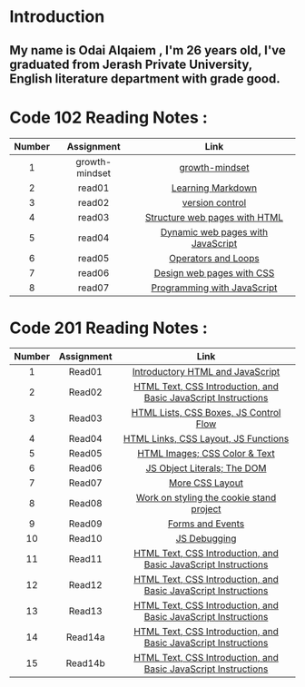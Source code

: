 # Introduction

## My name is Odai Alqaiem , I'm 26 years old, I've graduated from Jerash Private University, English literature department with grade good.       

#  Code 102 Reading Notes :

| Number    |  Assignment| Link |
| :---: | :---: | :---: |
| 1  | growth-mindset  |[growth-mindset](https://odaialqaiem.github.io/Reading-notes/102/growth-mindset)  |
| 2 | read01  |[Learning Markdown](https://odaialqaiem.github.io/Reading-notes/102/Read01)   |
| 3  |   read02   |[ version control ](https://odaialqaiem.github.io/Reading-notes/102/Read02)  |
| 4  |   read03   |[Structure web pages with HTML](https://odaialqaiem.github.io/Reading-notes/102/Read03)  |
| 5  |   read04   |[Dynamic web pages with JavaScript](https://odaialqaiem.github.io/Reading-notes/102/Read04)  |
| 6  |   read05   |[Operators and Loops](https://odaialqaiem.github.io/Reading-notes/102/Read05)  |
| 7  |   read06   |[Design web pages with CSS](https://odaialqaiem.github.io/Reading-notes/102/Read06)  |
| 8  |   read07   |[Programming with JavaScript](https://odaialqaiem.github.io/Reading-notes/102/Read07)  |




#  Code 201 Reading Notes :

| Number    |  Assignment| Link |
| :---:     | :---:   | :---: |
| 1         |   Read01      |   [Introductory HTML and JavaScript](https://odaialqaiem.github.io/Reading-notes/201/Read01)  |    
| 2         |    Read02     |  [HTML Text, CSS Introduction, and Basic JavaScript Instructions](https://odaialqaiem.github.io/Reading-notes/201/Read02)   |
| 3         |  Read03       | [ HTML Lists, CSS Boxes, JS Control Flow](https://odaialqaiem.github.io/Reading-notes/201/Read03)|
| 4         |    Read04     | [HTML Links, CSS Layout, JS Functions](https://odaialqaiem.github.io/Reading-notes/201/Read04)    |
| 5         |   Read05      | [HTML Images; CSS Color & Text](https://odaialqaiem.github.io/Reading-notes/201/Read05)   |
| 6         |   Read06      | [JS Object Literals; The DOM](https://odaialqaiem.github.io/Reading-notes/201/Read06)   |
| 7         |   Read07      |[More CSS Layout](https://odaialqaiem.github.io/Reading-notes/201/Read07)   |
| 8         |    Read08     |  [Work on styling the cookie stand project](https://odaialqaiem.github.io/Reading-notes/201/Read08)  |
| 9         |   Read09      |  [Forms and Events](https://odaialqaiem.github.io/Reading-notes/201/Read09)   |
| 10        |   Read10      | [JS Debugging](https://odaialqaiem.github.io/Reading-notes/201/Read10)    |
| 11        |  Read11       | [HTML Text, CSS Introduction, and Basic JavaScript Instructions](https://odaialqaiem.github.io/Reading-notes/201/Read11)    |
| 12        |  Read12       | [HTML Text, CSS Introduction, and Basic JavaScript Instructions](https://odaialqaiem.github.io/Reading-notes/201/Read12)   |
| 13        |   Read13      | [HTML Text, CSS Introduction, and Basic JavaScript Instructions](https://odaialqaiem.github.io/Reading-notes/201/Read13)     |
| 14        |  Read14a       |[HTML Text, CSS Introduction, and Basic JavaScript Instructions](https://odaialqaiem.github.io/Reading-notes/201/Read14a)    |
| 15        |  Read14b       |[HTML Text, CSS Introduction, and Basic JavaScript Instructions](https://odaialqaiem.github.io/Reading-notes/201/Read14b)    |


